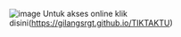 ![image](https://github.com/user-attachments/assets/59cd2e6f-dd65-4253-8d71-ff3f6db3314c)
Untuk akses online klik disini(https://gilangsrgt.github.io/TIKTAKTU)
